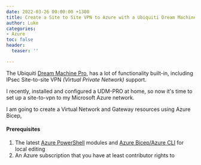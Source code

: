 ```yaml
---
date: 2022-03-26 00:00:00 +1300
title: Create a Site to Site VPN to Azure with a Ubiquiti Dream Machine Pro
author: Luke
categories:
- Azure
toc: false
header:
  teaser: ''

---
```

The Ubiquiti [Dream Machine Pro](https://store.ui.com/collections/unifi-network-unifi-os-consoles/products/udm-pro "Dream Machine Pro"), has a lot of functionality built-in, including IPsec Site-to-site VPN _(Virtual Private Network)_ support.

I recently, installed and configured a UDM-PRO at home, so now it's time to set up a site-to-vpn to my Microsoft Azure network.

I am going to create a Virtual Network and Gateway resources using Azure Bicep, 

#### Prerequisites

1. The latest [Azure PowerShell](https://docs.microsoft.com/en-us/powershell/azure/install-az-ps?view=azps-7.1.0) modules and [Azure Bicep/Azure CLI](https://docs.microsoft.com/en-us/azure/azure-resource-manager/bicep/install) for local editing
2. An Azure subscription that you have at least contributor rights to